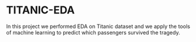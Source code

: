 # TITANIC-EDA
In this project we performed EDA on Titanic dataset and we apply the tools of machine learning to predict which passengers survived the tragedy.
